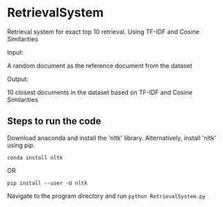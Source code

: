 # RetrievalSystem

Retrieval system for exact top 10 retrieval. Using TF-IDF and Cosine Similarities

Input:

A random document as the reference document from the dataset

Output:

10 closest documents in the dataset based on TF-IDF and Cosine Similarities

## Steps to run the code
 
Download anaconda and install the 'nltk' library.
Alternatively, install 'nltk' using pip.

  `conda install nltk`
  
OR
  
  `pip install --user -U nltk`

Navigate to the program directory and run
`python RetrievalSystem.py`
